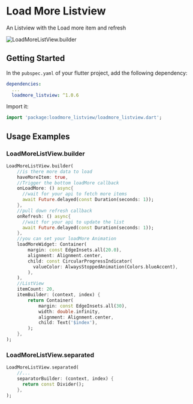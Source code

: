 # Load More Listview

An Listview with the Load more item and refresh

![LoadMoreListView.builder](https://media.giphy.com/media/BsyHEpLrxFCCLaANKg/giphy.gif)

## Getting Started

In the `pubspec.yaml` of your flutter project, add the following dependency:

```yaml
dependencies:
  ...
  loadmore_listview: ^1.0.6
```


Import it:

```dart
import 'package:loadmore_listview/loadmore_listview.dart';
```
## Usage Examples

### LoadMoreListView.builder
```dart
LoadMoreListView.builder(
    //is there more data to load
    haveMoreItem: true,
    //Trigger the bottom loadMore callback
    onLoadMore: () async{
      //wait for your api to fetch more items
      await Future.delayed(const Duration(seconds: 1));
    },
    //pull down refresh callback
    onRefresh: () async{
      //wait for your api to update the list
      await Future.delayed(const Duration(seconds: 1));
    },
    //you can set your loadMore Animation
    loadMoreWidget: Container(
        margin: const EdgeInsets.all(20.0),
        alignment: Alignment.center,
        child: const CircularProgressIndicator(
          valueColor: AlwaysStoppedAnimation(Colors.blueAccent),
        ),
    ),
    //ListView
    itemCount: 20,
    itemBuilder: (context, index) {
        return Container(
            margin: const EdgeInsets.all(30),
            width: double.infinity,
            alignment: Alignment.center,
            child: Text('$index'),
        );
    },
);
```

### LoadMoreListView.separated
```dart
LoadMoreListView.separated(
    //...
    separatorBuilder: (context, index) {
      return const Divider();
    },
);
```